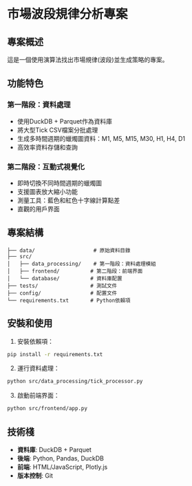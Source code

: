 # 市場波段規律分析專案

## 專案概述
這是一個使用演算法找出市場規律(波段)並生成策略的專案。

## 功能特色

### 第一階段：資料處理
- 使用DuckDB + Parquet作為資料庫
- 將大型Tick CSV檔案分批處理
- 生成多時間週期的蠟燭圖資料：M1, M5, M15, M30, H1, H4, D1
- 高效率資料存儲和查詢

### 第二階段：互動式視覺化
- 即時切換不同時間週期的蠟燭圖
- 支援圖表放大縮小功能
- 測量工具：藍色和紅色十字線計算點差
- 直觀的用戶界面

## 專案結構
```
├── data/                   # 原始資料目錄
├── src/
│   ├── data_processing/    # 第一階段：資料處理模組
│   ├── frontend/          # 第二階段：前端界面
│   └── database/          # 資料庫配置
├── tests/                 # 測試文件
├── config/                # 配置文件
└── requirements.txt       # Python依賴項
```

## 安裝和使用

1. 安裝依賴項：
```bash
pip install -r requirements.txt
```

2. 運行資料處理：
```bash
python src/data_processing/tick_processor.py
```

3. 啟動前端界面：
```bash
python src/frontend/app.py
```

## 技術棧
- **資料庫**: DuckDB + Parquet
- **後端**: Python, Pandas, DuckDB
- **前端**: HTML/JavaScript, Plotly.js
- **版本控制**: Git 